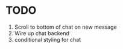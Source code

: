 # TODO

1. Scroll to bottom of chat on new message
2. Wire up chat backend
3. conditional styling for chat

